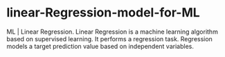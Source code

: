 # linear-Regression-model-for-ML
ML | Linear Regression. Linear Regression is a machine learning algorithm based on supervised learning. It performs a regression task. Regression models a target prediction value based on independent variables.
